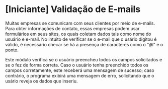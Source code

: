 # [Iniciante] Validação de E-mails
Muitas empresas se comunicam com seus clientes por meio de e-mails. Para obter informações de contato, essas empresas podem usar formulários em seus sites, os quais coletam dados tais como nome do usuário e e-mail. No intuito de verificar se o e-mail que o usário digitou é válido, é necessário checar se há a presença de caracteres como o "@" e o ponto.

Este módulo verifica se o usuário preencheu todos os campos solicitados e se o fez de forma correta. Caso o usuário tenha preenchido todos os campos corretamente, este receberá uma mensagem de sucesso; caso contrário, o programa exibirá uma mensagem de erro, solicitando que o usário reveja os dados que inseriu.
